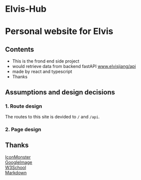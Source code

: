 # Elvis-Hub

# Personal website for Elvis 

## Contents  

- This is the frond end side project
- would retrieve data from backend fastAPI www.elvisjiang/api
- made by react and typescript
- Thanks



## Assumptions and design decisions

### 1. Route design

The routes to this site is devided to `/` and `/api`.  


### 2. Page design


## Thanks

[IconMonster](https://getbootstrap.com/)  
[GoogleImage](https://www.google.com/imghp)  
[W3School](https://www.w3schools.com/)  
[Markdown](https://markdown.com.cn/)  
